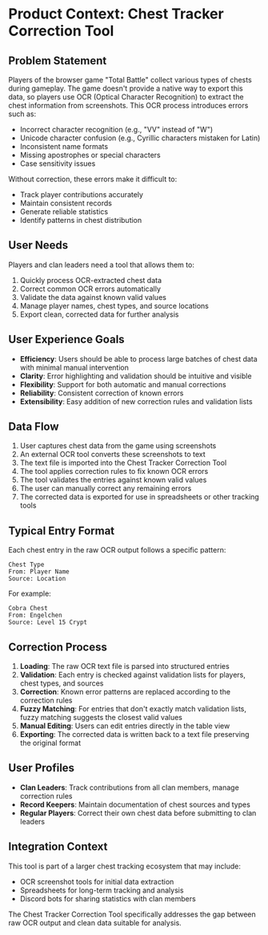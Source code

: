 # Product Context: Chest Tracker Correction Tool

## Problem Statement
Players of the browser game "Total Battle" collect various types of chests during gameplay. The game doesn't provide a native way to export this data, so players use OCR (Optical Character Recognition) to extract the chest information from screenshots. This OCR process introduces errors such as:

- Incorrect character recognition (e.g., "VV" instead of "W")
- Unicode character confusion (e.g., Cyrillic characters mistaken for Latin)
- Inconsistent name formats
- Missing apostrophes or special characters
- Case sensitivity issues

Without correction, these errors make it difficult to:
- Track player contributions accurately
- Maintain consistent records
- Generate reliable statistics
- Identify patterns in chest distribution

## User Needs
Players and clan leaders need a tool that allows them to:
1. Quickly process OCR-extracted chest data
2. Correct common OCR errors automatically
3. Validate the data against known valid values
4. Manage player names, chest types, and source locations
5. Export clean, corrected data for further analysis

## User Experience Goals
- **Efficiency**: Users should be able to process large batches of chest data with minimal manual intervention
- **Clarity**: Error highlighting and validation should be intuitive and visible
- **Flexibility**: Support for both automatic and manual corrections
- **Reliability**: Consistent correction of known errors
- **Extensibility**: Easy addition of new correction rules and validation lists

## Data Flow
1. User captures chest data from the game using screenshots
2. An external OCR tool converts these screenshots to text
3. The text file is imported into the Chest Tracker Correction Tool
4. The tool applies correction rules to fix known OCR errors
5. The tool validates the entries against known valid values
6. The user can manually correct any remaining errors
7. The corrected data is exported for use in spreadsheets or other tracking tools

## Typical Entry Format
Each chest entry in the raw OCR output follows a specific pattern:

```
Chest Type
From: Player Name
Source: Location
```

For example:
```
Cobra Chest
From: Engelchen
Source: Level 15 Crypt
```

## Correction Process
1. **Loading**: The raw OCR text file is parsed into structured entries
2. **Validation**: Each entry is checked against validation lists for players, chest types, and sources
3. **Correction**: Known error patterns are replaced according to the correction rules
4. **Fuzzy Matching**: For entries that don't exactly match validation lists, fuzzy matching suggests the closest valid values
5. **Manual Editing**: Users can edit entries directly in the table view
6. **Exporting**: The corrected data is written back to a text file preserving the original format

## User Profiles
- **Clan Leaders**: Track contributions from all clan members, manage correction rules
- **Record Keepers**: Maintain documentation of chest sources and types
- **Regular Players**: Correct their own chest data before submitting to clan leaders

## Integration Context
This tool is part of a larger chest tracking ecosystem that may include:
- OCR screenshot tools for initial data extraction
- Spreadsheets for long-term tracking and analysis
- Discord bots for sharing statistics with clan members

The Chest Tracker Correction Tool specifically addresses the gap between raw OCR output and clean data suitable for analysis. 